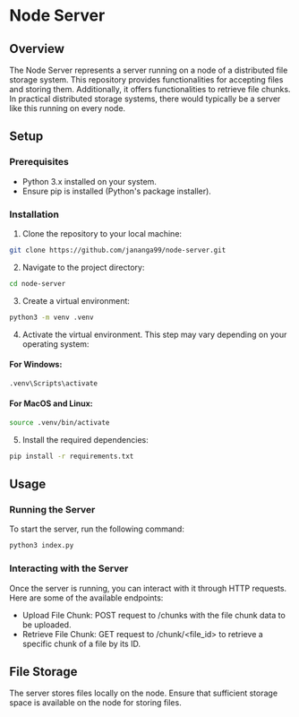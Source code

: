 # Node Server

## Overview

The Node Server represents a server running on a node of a distributed file storage system. This repository provides functionalities for accepting files and storing them. Additionally, it offers functionalities to retrieve file chunks. In practical distributed storage systems, there would typically be a server like this running on every node.

## Setup

### Prerequisites

- Python 3.x installed on your system.
- Ensure pip is installed (Python's package installer).

### Installation

1. Clone the repository to your local machine:

```bash
git clone https://github.com/jananga99/node-server.git
```

2. Navigate to the project directory:

```bash
cd node-server
```

3. Create a virtual environment:

```bash
python3 -m venv .venv
```

4. Activate the virtual environment. This step may vary depending on your operating system:

#### For Windows:

```bash
.venv\Scripts\activate
```

#### For MacOS and Linux:

```bash
source .venv/bin/activate

```


5. Install the required dependencies:

```bash
pip install -r requirements.txt
```

## Usage

### Running the Server

To start the server, run the following command:

```bash
python3 index.py
```

### Interacting with the Server

Once the server is running, you can interact with it through HTTP requests. Here are some of the available endpoints:

- Upload File Chunk: POST request to /chunks with the file chunk data to be uploaded.
- Retrieve File Chunk: GET request to /chunk/<file_id> to retrieve a specific chunk of a file by its ID.

## File Storage

The server stores files locally on the node. Ensure that sufficient storage space is available on the node for storing files.
